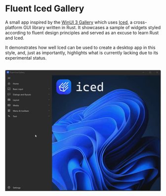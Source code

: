 # Fluent Iced Gallery

A small app inspired by the [WinUI 3 Gallery] which uses [Iced], a cross-platform GUI library written in Rust. It showcases a sample of widgets styled according to fluent design principles and served as an excuse to learn Rust and Iced.

It demonstrates how well Iced can be used to create a desktop app in this style, and, just as importantly, highlights what is currently lacking due to its experimental status.

<br />
<img src="./assets/images/demo.gif" width="640">

[WinUI 3 Gallery]: https://github.com/microsoft/WinUI-Gallery
[Iced]: https://github.com/iced-rs/iced